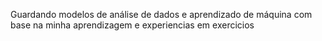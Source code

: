 Guardando modelos de análise de dados e aprendizado de máquina com base na minha aprendizagem e experiencias em exercicios
